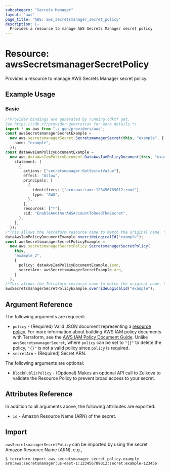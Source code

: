 ```yaml
---
subcategory: "Secrets Manager"
layout: "aws"
page_title: "AWS: aws_secretsmanager_secret_policy"
description: |-
  Provides a resource to manage AWS Secrets Manager secret policy
---
```


# Resource: awsSecretsmanagerSecretPolicy

Provides a resource to manage AWS Secrets Manager secret policy.

## Example Usage

### Basic

```typescript
/*Provider bindings are generated by running cdktf get.
See https://cdk.tf/provider-generation for more details.*/
import * as aws from "./.gen/providers/aws";
const awsSecretsmanagerSecretExample =
  new aws.secretsmanagerSecret.SecretsmanagerSecret(this, "example", {
    name: "example",
  });
const dataAwsIamPolicyDocumentExample =
  new aws.dataAwsIamPolicyDocument.DataAwsIamPolicyDocument(this, "example_1", {
    statement: [
      {
        actions: ["secretsmanager:GetSecretValue"],
        effect: "Allow",
        principals: [
          {
            identifiers: ["arn:aws:iam::123456789012:root"],
            type: "AWS",
          },
        ],
        resources: ["*"],
        sid: "EnableAnotherAWSAccountToReadTheSecret",
      },
    ],
  });
/*This allows the Terraform resource name to match the original name. You can remove the call if you don't need them to match.*/
dataAwsIamPolicyDocumentExample.overrideLogicalId("example");
const awsSecretsmanagerSecretPolicyExample =
  new aws.secretsmanagerSecretPolicy.SecretsmanagerSecretPolicy(
    this,
    "example_2",
    {
      policy: dataAwsIamPolicyDocumentExample.json,
      secretArn: awsSecretsmanagerSecretExample.arn,
    }
  );
/*This allows the Terraform resource name to match the original name. You can remove the call if you don't need them to match.*/
awsSecretsmanagerSecretPolicyExample.overrideLogicalId("example");

```

## Argument Reference

The following arguments are required:

* `policy` - (Required) Valid JSON document representing a [resource policy](https://docs.aws.amazon.com/secretsmanager/latest/userguide/auth-and-access_resource-based-policies.html). For more information about building AWS IAM policy documents with Terraform, see the [AWS IAM Policy Document Guide](https://learn.hashicorp.com/terraform/aws/iam-policy). Unlike `awsSecretsmanagerSecret`, where `policy` can be set to `"{}"` to delete the policy, `"{}"` is not a valid policy since `policy` is required.
* `secretArn` - (Required) Secret ARN.

The following arguments are optional:

* `blockPublicPolicy` - (Optional) Makes an optional API call to Zelkova to validate the Resource Policy to prevent broad access to your secret.

## Attributes Reference

In addition to all arguments above, the following attributes are exported:

* `id` - Amazon Resource Name (ARN) of the secret.

## Import

`awsSecretsmanagerSecretPolicy` can be imported by using the secret Amazon Resource Name (ARN), e.g.,

```console
$ terraform import aws_secretsmanager_secret_policy.example arn:aws:secretsmanager:us-east-1:123456789012:secret:example-123456
```
